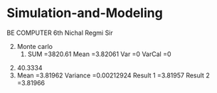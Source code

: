 # Simulation-and-Modeling
BE COMPUTER 6th  Nichal Regmi Sir

2. Monte carlo
   1) SUM =3820.61
      Mean =3.82061
      Var =0
      VarCal =0


  2) 40.3334
  3) Mean =3.81962
    Variance =0.00212924
    Result 1 =3.81957
    Result 2 =3.81966
